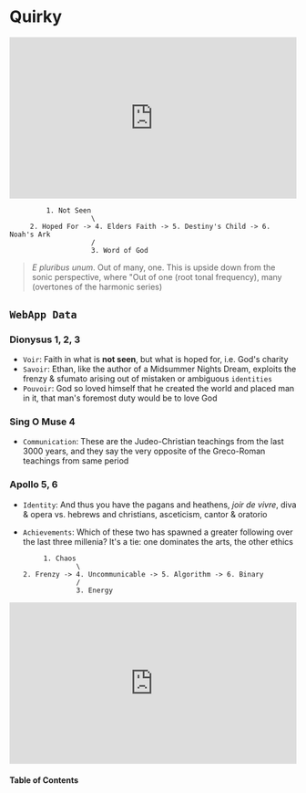 # Quirky

<div style="position: relative; padding-bottom: 56.25%; height: 0; overflow: hidden; max-width: 100%; height: auto;">
  <iframe src="https://www.youtube.com/embed/N9v6VJLZ8_I?start=1" frameborder="0" allow="accelerometer; autoplay; clipboard-write; encrypted-media; gyroscope; picture-in-picture" allowfullscreen style="position: absolute; top: 0; left: 0; width: 100%; height: 100%;"></iframe>
</div>

 
             1. Not Seen
                        \
         2. Hoped For -> 4. Elders Faith -> 5. Destiny's Child -> 6. Noah's Ark
                        / 
                        3. Word of God
 

> *E pluribus unum*. Out of many, one. This is upside down from the sonic perspective, where "Out of one (root tonal frequency), many (overtones of the harmonic series)


## `WebApp Data`

### Dionysus 1, 2, 3
- `Voir`: Faith in what is **not seen**, but what is hoped for, i.e. God's charity
- `Savoir`: Ethan, like the author of a Midsummer Nights Dream, exploits the frenzy & sfumato arising out of mistaken or ambiguous `identities`
- `Pouvoir`: God so loved himself that he created the world and placed man in it, that man's foremost duty would be to love God

### Sing O Muse 4
- `Communication`: These are the Judeo-Christian teachings from the last 3000 years, and they say the very opposite of the Greco-Roman teachings from same period

### Apollo 5, 6
- `Identity`: And thus you have the pagans and heathens, *joir de vivre*, diva & opera vs. hebrews and christians, asceticism, cantor & oratorio 
- `Achievements`: Which of these two has spawned a greater following over the last three millenia? It's a tie: one dominates the arts, the other ethics


           1. Chaos
                   \
      2. Frenzy -> 4. Uncommunicable -> 5. Algorithm -> 6. Binary
                   / 
                   3. Energy


<div style="position: relative; padding-bottom: 56.25%; height: 0; overflow: hidden; max-width: 100%; height: auto;">
  <iframe src="https://www.youtube.com/embed/lWz8NGIisMo?start=1" frameborder="0" allow="accelerometer; autoplay; clipboard-write; encrypted-media; gyroscope; picture-in-picture" allowfullscreen style="position: absolute; top: 0; left: 0; width: 100%; height: 100%;"></iframe>
</div>



#### Table of Contents

```{tableofcontents}
```



